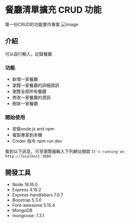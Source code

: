 

# 餐廳清單擴充 CRUD 功能
第一份CRUD的功能實作專案
![image](https://github.com/dingbum73/mypractice/assets/124600894/c055ecd3-d742-4e5e-9797-404c76f1a1d9)


## 介紹
可以自行輸入，記錄餐廳

### 功能
- 新增一家餐廳
- 瀏覽一家餐廳的詳細資訊
- 瀏覽全部所有餐廳
- 修改一家餐廳的資訊
- 刪除一家餐廳

### 開始使用
- 安裝node.js and npm
- 複製專案到本機
- Cmder 指令 npm run dev

看到以下訊息，可至瀏覽器輸入下列網址開啟
   `It's running on http://localhost:3000` 


## 開發工具
- Node 18.16.0
- Express 4.18.2
- Express-handlebars 7.0.7
- Boostrap 5.3.0
- Font-awesome 5.15.4
- MongoDB
- mongoose: 7.3.1
